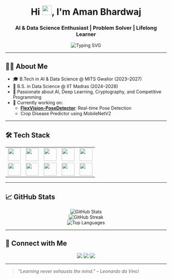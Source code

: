 <h1 align="center">Hi <img src="https://fonts.gstatic.com/s/e/notoemoji/latest/1f44b/512.gif" height="30" />, I'm Aman Bhardwaj</h1>
<h3 align="center">AI & Data Science Enthusiast | Problem Solver | Lifelong Learner</h3>

<p align="center">
  <img src="https://readme-typing-svg.demolab.com?font=Fira+Code&weight=500&pause=1000&color=00B4D8&center=true&vCenter=true&width=435&lines=Student+of+AI+%26+Data+Science;C%2B%2B+%7C+Python+%7C+Flask+%7C+DSA+Enthusiast;Currently+building+AI+Projects;Love+solving+real-world+problems+%E2%9C%8C%EF%B8%8F" alt="Typing SVG" />
</p>

<hr>

<h2>👨‍💻 About Me</h2>

<ul>
  <li>🎓 B.Tech in AI & Data Science @ MITS Gwalior (2023–2027)</li>
  <li>📘 B.S. in Data Science @ IIT Madras (2024–2028)</li>
  <li>🧠 Passionate about AI, Deep Learning, Cryptography, and Competitive Programming</li>
  <li>🔭 Currently working on:
    <ul>
      <li><a href="https://github.com/GitHub-AmanBhardwaj/FlexVision-PoseDetector"><strong>FlexVision-PoseDetector</strong></a>: Real-time Pose Detection</li>
      <li>Crop Disease Predictor using MobileNetV2</li>
    </ul>
  </li>
</ul>

<hr>

<h2>🛠️ Tech Stack</h2>

<table>
  <tr>
    <td><img src="https://cdn.jsdelivr.net/gh/devicons/devicon/icons/cplusplus/cplusplus-original.svg" width="40" /></td>
    <td><img src="https://cdn.jsdelivr.net/gh/devicons/devicon/icons/python/python-original.svg" width="40" /></td>
    <td><img src="https://cdn.jsdelivr.net/gh/devicons/devicon/icons/java/java-original.svg" width="40" /></td>
    <td><img src="https://cdn.jsdelivr.net/gh/devicons/devicon/icons/html5/html5-original.svg" width="40" /></td>
    <td><img src="https://cdn.jsdelivr.net/gh/devicons/devicon/icons/css3/css3-original.svg" width="40" /></td>
  </tr>
  <tr>
    <td><img src="https://cdn.jsdelivr.net/gh/devicons/devicon/icons/flask/flask-original.svg" width="40" /></td>
    <td><img src="https://cdn.jsdelivr.net/gh/devicons/devicon/icons/opencv/opencv-original.svg" width="40" /></td>
    <td><img src="https://cdn.jsdelivr.net/gh/devicons/devicon/icons/numpy/numpy-original.svg" width="40" /></td>
    <td><img src="https://cdn.jsdelivr.net/gh/devicons/devicon/icons/git/git-original.svg" width="40" /></td>
    <td><img src="https://cdn.jsdelivr.net/gh/devicons/devicon/icons/github/github-original.svg" width="40" /></td>
  </tr>
</table>

<hr>

<h2>📈 GitHub Stats</h2>

<p align="center">
  <img src="https://github-readme-stats.vercel.app/api?username=GitHub-AmanBhardwaj&show_icons=true&theme=tokyonight" alt="GitHub Stats" />
  <br>
  <img src="https://github-readme-streak-stats.herokuapp.com/?user=GitHub-AmanBhardwaj&theme=tokyonight" alt="GitHub Streak" />
  <br>
  <img src="https://github-readme-stats.vercel.app/api/top-langs/?username=GitHub-AmanBhardwaj&layout=compact&theme=tokyonight" alt="Top Languages" />
</p>

<hr>

<h2>🔗 Connect with Me</h2>

<p align="center">
  <a href="https://www.linkedin.com/in/in-aman-bhardwaj/"><img src="https://img.shields.io/badge/LinkedIn-blue?logo=linkedin&style=for-the-badge" /></a>
  <a href="mailto:amanjeetbhardwaj3@gmail.com"><img src="https://img.shields.io/badge/Gmail-red?logo=gmail&style=for-the-badge" /></a>
  <a href="https://leetcode.com/u/Mr_Aman_Bhardwaj/"><img src="https://img.shields.io/badge/LeetCode-FFA116?logo=leetcode&style=for-the-badge" /></a>
</p>

<hr>

<blockquote><em>“Learning never exhausts the mind.” – Leonardo da Vinci</em></blockquote>
